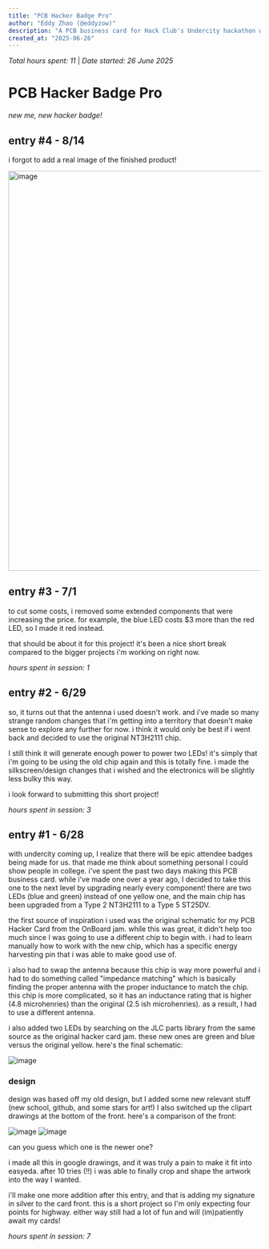```yaml
---
title: "PCB Hacker Badge Pro"
author: "Eddy Zhao (@eddyzow)"
description: "A PCB business card for Hack Club's Undercity hackathon with two LEDs and additional updated information about myself."
created_at: "2025-06-26"
---
```


*Total hours spent: 11* | *Date started: 26 June 2025*

# PCB Hacker Badge Pro
_new me, new hacker badge!_

## entry #4 - 8/14

i forgot to add a real image of the finished product!

<img width="1028" height="799" alt="image" src="https://github.com/user-attachments/assets/3dd5d296-52d3-4c8c-beb8-831811c37270" />

## entry #3 - 7/1

to cut some costs, i removed some extended components that were increasing the price. for example, the blue LED costs $3 more than the red LED, so I made it red instead.

that should be about it for this project! it's been a nice short break compared to the bigger projects i'm working on right now.

_hours spent in session: 1_

## entry #2 - 6/29

so, it turns out that the antenna i used doesn't work. and i've made so many strange random changes that i'm getting into a territory that doesn't make sense to explore any further for now. i think it would only be best if i went back and decided to use the original NT3H2111 chip.

I still think it will generate enough power to power two LEDs! it's simply that i'm going to be using the old chip again and this is totally fine. i made the silkscreen/design changes that i wished and the electronics will be slightly less bulky this way.

i look forward to submitting this short project!

_hours spent in session: 3_

## entry #1 - 6/28

with undercity coming up, I realize that there will be epic attendee badges being made for us. that made me think about something personal I could show people in college. i've spent the past two days making this PCB business card. while i've made one over a year ago, I decided to take this one to the next level by upgrading nearly every component! there are two LEDs (blue and green) instead of one yellow one, and the main chip has been upgraded from a Type 2 NT3H2111 to a Type 5 ST25DV. 

the first source of inspiration i used was the original schematic for my PCB Hacker Card from the OnBoard jam. while this was great, it didn't help too much since I was going to use a different chip to begin with. i had to learn manually how to work with the new chip, which has a specific energy harvesting pin that i was able to make good use of.

i also had to swap the antenna because this chip is way more powerful and i had to do something called "impedance matching" which is basically finding the proper antenna with the proper inductance to match the chip. this chip is more complicated, so it has an inductance rating that is higher (4.8 microhenries) than the original (2.5 ish microhenries). as a result, I had to use a different antenna.

i also added two LEDs by searching on the JLC parts library from the same source as the original hacker card jam. these new ones are green and blue versus the original yellow. here's the final schematic:

![image](https://github.com/user-attachments/assets/1258719f-2eb7-4888-bc24-e0a3b4bdb593)

### design

design was based off my old design, but I added some new relevant stuff (new school, github, and some stars for art!) I also switched up the clipart drawings at the bottom of the front. here's a comparison of the front:

![image](https://github.com/user-attachments/assets/5d5482ad-2c16-4776-9fce-7ed2d826fc52)
![image](https://github.com/user-attachments/assets/9991b72b-87ec-4ccc-8091-fc57f6e8e5bb)

can you guess which one is the newer one?

i made all this in google drawings, and it was truly a pain to make it fit into easyeda. after 10 tries (!!) i was able to finally crop and shape the artwork into the way I wanted.

i'll make one more addition after this entry, and that is adding my signature in silver to the card front. this is a short project so I'm only expecting four points for highway. either way still had a lot of fun and will (im)patiently await my cards!

_hours spent in session: 7_
